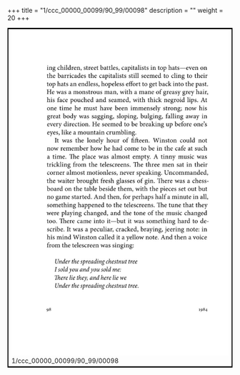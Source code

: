 +++
title = "1/ccc_00000_00099/90_99/00098"
description = ""
weight = 20
+++

<table style="border:2px solid black;max-width:800px;max-height:800px;" 
><tr><td>
<img class="center-fit-jpg"
src="/jpg_/out_jpg_1984__098.jpg">
1/ccc_00000_00099/90_99/00098
</img></td></tr></table>
